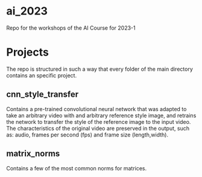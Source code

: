 # ai_2023
Repo for the workshops of the AI Course for 2023-1

# Projects
The repo is structured in such a way that every folder of the main directory contains an specific project.

## cnn_style_transfer
Contains a pre-trained convolutional neural network that was adapted to take an arbitrary video with and arbitrary reference style image, and retrains the network to transfer the style of the reference image to the input video. The characteristics of the original video are preserved in the output, such as: audio, frames per second (fps) and frame size (length,width).

## matrix_norms
Contains a few of the most common norms for matrices.
